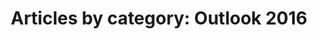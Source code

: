 ---
layout: blog_by_category
title: 'Articles by category: Outlook 2016'
category: outlook-2016
permalink: "/blog/category/outlook-2016/"
image: /assets/img/banner/welcome.png
tagline: "<br>Our Blog"
---